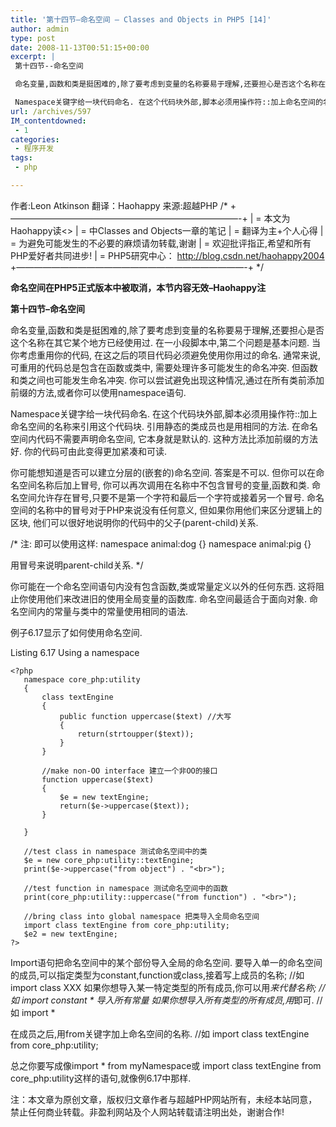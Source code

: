 ```yaml
---
title: '第十四节–命名空间 — Classes and Objects in PHP5 [14]'
author: admin
type: post
date: 2008-11-13T00:51:15+00:00
excerpt: |
 第十四节--命名空间

 命名变量,函数和类是挺困难的,除了要考虑到变量的名称要易于理解,还要担心是否这个名称在其它某个地方已经使用过. 在一小段脚本中,第二个问题是基本问题. 当你考虑重用你的代码, 在这之后的项目代码必须避免使用你用过的命名. 通常来说,可重用的代码总是包含在函数或类中, 需要处理许多可能发生的命名冲突. 但函数和类之间也可能发生命名冲突. 你可以尝试避免出现这种情况,通过在所有类前添加前缀的方法,或者你可以使用namespace语句.

 Namespace关键字给一块代码命名. 在这个代码块外部,脚本必须用操作符::加上命名空间的名称来引用这个代码块. 引用静态的类成员也是用相同的方法. 在命名空间内代码不需要声明命名空间, 它本身就是默认的. 这种方法比添加前缀的方法好. 你的代码可由此变得更加紧凑和可读.
url: /archives/597
IM_contentdowned:
 - 1
categories:
 - 程序开发
tags:
 - php

---
```

作者:Leon Atkinson 翻译：Haohappy 来源:超越PHP
/*
+——————————————————————————-+
| = 本文为Haohappy读<>
| = 中Classes and Objects一章的笔记
| = 翻译为主+个人心得
| = 为避免可能发生的不必要的麻烦请勿转载,谢谢
| = 欢迎批评指正,希望和所有PHP爱好者共同进步!
| = PHP5研究中心： http://blog.csdn.net/haohappy2004
+——————————————————————————-+
*/

**命名空间在PHP5正式版本中被取消，本节内容无效–Haohappy注**

**第十四节–命名空间**

命名变量,函数和类是挺困难的,除了要考虑到变量的名称要易于理解,还要担心是否这个名称在其它某个地方已经使用过. 在一小段脚本中,第二个问题是基本问题. 当你考虑重用你的代码, 在这之后的项目代码必须避免使用你用过的命名. 通常来说,可重用的代码总是包含在函数或类中, 需要处理许多可能发生的命名冲突. 但函数和类之间也可能发生命名冲突. 你可以尝试避免出现这种情况,通过在所有类前添加前缀的方法,或者你可以使用namespace语句.

Namespace关键字给一块代码命名. 在这个代码块外部,脚本必须用操作符::加上命名空间的名称来引用这个代码块. 引用静态的类成员也是用相同的方法. 在命名空间内代码不需要声明命名空间, 它本身就是默认的. 这种方法比添加前缀的方法好. 你的代码可由此变得更加紧凑和可读.

你可能想知道是否可以建立分层的(嵌套的)命名空间. 答案是不可以. 但你可以在命名空间名称后加上冒号, 你可以再次调用在名称中不包含冒号的变量,函数和类. 命名空间允许存在冒号,只要不是第一个字符和最后一个字符或接着另一个冒号. 命名空间的名称中的冒号对于PHP来说没有任何意义, 但如果你用他们来区分逻辑上的区块, 他们可以很好地说明你的代码中的父子(parent-child)关系.

/* 注: 即可以使用这样:
namespace animal:dog {}
namespace animal:pig {}

用冒号来说明parent-child关系.
*/

你可能在一个命名空间语句内没有包含函数,类或常量定义以外的任何东西. 这将阻止你使用他们来改进旧的使用全局变量的函数库. 命名空间最适合于面向对象. 命名空间内的常量与类中的常量使用相同的语法.

例子6.17显示了如何使用命名空间.

Listing 6.17 Using a namespace

```
<?php
   namespace core_php:utility
   {
       class textEngine
       {
           public function uppercase($text) //大写
           {
               return(strtoupper($text));
           }
       }

       //make non-OO interface 建立一个非OO的接口
       function uppercase($text)
       {
           $e = new textEngine;
           return($e->uppercase($text));
       }

   }

   //test class in namespace 测试命名空间中的类
   $e = new core_php:utility::textEngine;
   print($e->uppercase("from object") . "<br>");

   //test function in namespace 测试命名空间中的函数
   print(core_php:utility::uppercase("from function") . "<br>");

   //bring class into global namespace 把类导入全局命名空间
   import class textEngine from core_php:utility;
   $e2 = new textEngine;
?>
```

Import语句把命名空间中的某个部份导入全局的命名空间.
要导入单一的命名空间的成员,可以指定类型为constant,function或class,接着写上成员的名称;
//如import class XXX
如果你想导入某一特定类型的所有成员,你可以用*来代替名称;
//如 import constant * 导入所有常量
如果你想导入所有类型的所有成员,用*即可.
//如 import *

在成员之后,用from关键字加上命名空间的名称.
//如 import class textEngine from core_php:utility;

总之你要写成像import * from myNamespace或 import class textEngine from core_php:utility这样的语句,就像例6.17中那样.

注：本文章为原创文章，版权归文章作者与超越PHP网站所有，未经本站同意，禁止任何商业转载。非盈利网站及个人网站转载请注明出处，谢谢合作!